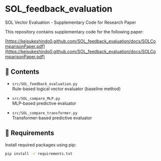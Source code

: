 # SOL_feedback_evaluation

SOL Vector Evaluation - Supplementary Code for Research Paper

This repository contains supplementary code for the following paper:

[https://keisukeshindo0.github.com/SOL_feedback_evaluation/docs/SOLComparisonPaper.pdf](https://keisukeshindo0.github.com/SOL_feedback_evaluation/docs/SOLComparisonPaper.pdf)

## 📁 Contents

- `src/SOL_feedback_evaluation.py`  
  Rule-based logical vector evaluator (baseline method)

- `src/SOL_compare_MLP.py`  
  MLP-based predictive evaluator

- `src/SOL_compare_transformer.py`  
  Transformer-based predictive evaluator

## 🔧 Requirements

Install required packages using pip:

```bash
pip install -r requirements.txt

